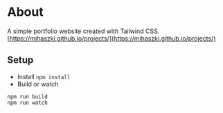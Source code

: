 # About
A simple portfolio website created with Tailwind CSS. [https://mihaszki.github.io/projects/](https://mihaszki.github.io/projects/)

## Setup
* Install `npm install`
* Build or watch 
```
npm run build
npm run watch
```

